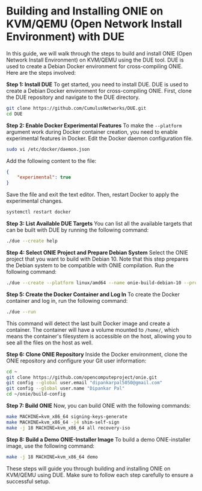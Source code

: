 # Building and Installing ONIE on KVM/QEMU (Open Network Install Environment) with DUE

In this guide, we will walk through the steps to build and install ONIE (Open Network Install Environment) on KVM/QEMU using the DUE tool. DUE is used to create a Debian Docker environment for cross-compiling ONIE. Here are the steps involved:

**Step 1: Install DUE**
To get started, you need to install DUE. DUE is used to create a Debian Docker environment for cross-compiling ONIE. First, clone the DUE repository and navigate to the DUE directory.

```bash
git clone https://github.com/CumulusNetworks/DUE.git
cd DUE
```

**Step 2: Enable Docker Experimental Features**
To make the `--platform` argument work during Docker container creation, you need to enable experimental features in Docker. Edit the Docker daemon configuration file.

```bash
sudo vi /etc/docker/daemon.json
```

Add the following content to the file:

```json
{
    "experimental": true
}
```

Save the file and exit the text editor. Then, restart Docker to apply the experimental changes.

```bash
systemctl restart docker
```

**Step 3: List Available DUE Targets**
You can list all the available targets that can be built with DUE by running the following command:

```bash
./due --create help
```

**Step 4: Select ONIE Project and Prepare Debian System**
Select the ONIE project that you want to build with Debian 10. Note that this step prepares the Debian system to be compatible with ONIE compilation. Run the following command:

```bash
./due --create --platform linux/amd64 --name onie-build-debian-10 --prompt ONIE-10 --tag onie --use-template onie --from debian:10 --description "ONIE Build Debian 10"
```

**Step 5: Create the Docker Container and Log In**
To create the Docker container and log in, run the following command:

```bash
./due --run
```

This command will detect the last built Docker image and create a container. The container will have a volume mounted to `/home/`, which means the container's filesystem is accessible on the host, allowing you to see all the files on the host as well.

**Step 6: Clone ONIE Repository**
Inside the Docker environment, clone the ONIE repository and configure your Git user information:

```bash
cd ~
git clone https://github.com/opencomputeproject/onie.git
git config --global user.email "dipankarpal5050@gmail.com"
git config --global user.name "Dipankar Pal"
cd ~/onie/build-config
```

**Step 7: Build ONIE**
Now, you can build ONIE with the following commands:

```bash
make MACHINE=kvm_x86_64 signing-keys-generate
make MACHINE=kvm_x86_64 -j4 shim-self-sign
make -j 18 MACHINE=kvm_x86_64 all recovery-iso
```

**Step 8: Build a Demo ONIE-Installer Image**
To build a demo ONIE-installer image, use the following command:

```bash
make -j 18 MACHINE=kvm_x86_64 demo
```

These steps will guide you through building and installing ONIE on KVM/QEMU using DUE. Make sure to follow each step carefully to ensure a successful setup.
